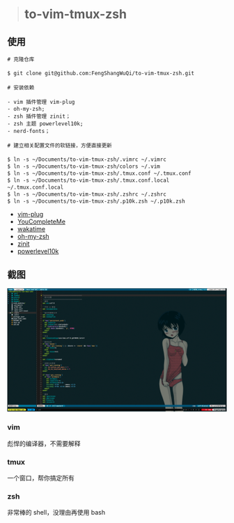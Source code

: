 > # to-vim-tmux-zsh

## 使用

```
# 克隆仓库

$ git clone git@github.com:FengShangWuQi/to-vim-tmux-zsh.git

# 安装依赖

- vim 插件管理 vim-plug
- oh-my-zsh;
- zsh 插件管理 zinit；
- zsh 主题 powerlevel10k;
- nerd-fonts；

# 建立相关配置文件的软链接，方便直接更新

$ ln -s ~/Documents/to-vim-tmux-zsh/.vimrc ~/.vimrc
$ ln -s ~/Documents/to-vim-tmux-zsh/colors ~/.vim
$ ln -s ~/Documents/to-vim-tmux-zsh/.tmux.conf ~/.tmux.conf
$ ln -s ~/Documents/to-vim-tmux-zsh/.tmux.conf.local ~/.tmux.conf.local
$ ln -s ~/Documents/to-vim-tmux-zsh/.zshrc ~/.zshrc
$ ln -s ~/Documents/to-vim-tmux-zsh/.p10k.zsh ~/.p10k.zsh
```

- [vim-plug](https://github.com/junegunn/vim-plug)
- [YouCompleteMe](https://github.com/ycm-core/YouCompleteMe)
- [wakatime](https://wakatime.com)
- [oh-my-zsh](https://ohmyz.sh/)
- [zinit](https://github.com/zdharma/zinit)
- [powerlevel10k](https://github.com/romkatv/powerlevel10k)

## 截图

![screenshot](./images/screenshot.png)

### vim

彪悍的编译器，不需要解释

### tmux

一个窗口，帮你搞定所有

### zsh

非常棒的 shell，没理由再使用 bash
